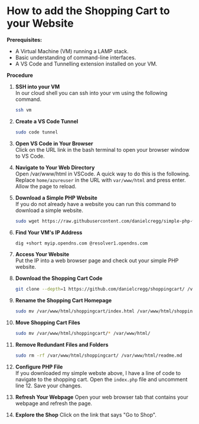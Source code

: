 # **How to add the Shopping Cart to your Website**

**Prerequisites:**

* A Virtual Machine (VM) running a LAMP stack.
* Basic understanding of command-line interfaces.
* A VS Code and Tunnelling extension installed on your VM.

**Procedure**

1. **SSH into your VM**  
   In our cloud shell you can ssh into your vm using the following command.
   ```bash
   ssh vm
   ```

2. **Create a VS Code Tunnel**
   ```bash
   sudo code tunnel
   ```

3. **Open VS Code in Your Browser**  
   Click on the URL link in the bash terminal to open your browser window to VS Code.

4. **Navigate to Your Web Directory**  
   Open /var/www/html in VSCode. A quick way to do this is the following.
   Replace `home/azureuser` in the URL with `var/www/html` and press enter. Allow the page to reload.

5. **Download a Simple PHP Website**  
   If you do not already have a website you can run this command to download a simple website.
   ```bash
   sudo wget https://raw.githubusercontent.com/danielcregg/simple-php-website/main/index.php -P /var/www/html/
   ```

6. **Find Your VM's IP Address**
   ```bash
   dig +short myip.opendns.com @resolver1.opendns.com
   ```

7. **Access Your Website**  
   Put the IP into a web browser page and check out your simple PHP website.

8. **Download the Shopping Cart Code**
   ```bash
   git clone --depth=1 https://github.com/danielcregg/shoppingcart/ /var/www/html/shoppingcart
   ```

9. **Rename the Shopping Cart Homepage**
   ```bash
   sudo mv /var/www/html/shoppingcart/index.html /var/www/html/shoppingcart/shop.html
   ```

10. **Move Shopping Cart Files**
    ```bash
    sudo mv /var/www/html/shoppingcart/* /var/www/html/
    ```

11. **Remove Redundant Files and Folders**
    ```bash
    sudo rm -rf /var/www/html/shoppingcart/ /var/www/html/readme.md
    ```

12. **Configure PHP File**  
    If you downloaded my simple webste above, I have a line of code to navigate to the shopping cart.
    Open the `index.php` file and uncomment line 12. Save your changes.

13. **Refresh Your Webpage**
    Open your web browser tab that contains your webpage and refresh the page.

14. **Explore the Shop**
    Click on the link that says "Go to Shop".
